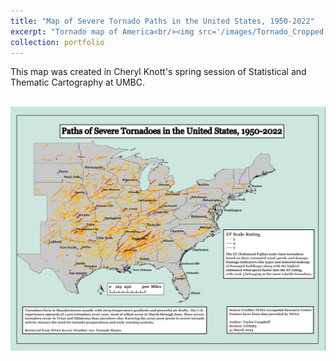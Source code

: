```yaml
---
title: "Map of Severe Tornado Paths in the United States, 1950-2022"
excerpt: "Tornado map of America<br/><img src='/images/Tornado_Cropped.png'>"
collection: portfolio
---
```


This map was created in Cheryl Knott's spring session of Statistical and Thematic Cartography at UMBC.

<br/><img src='/images/Tornado_Map.png'>
